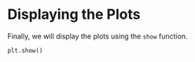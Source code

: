 # Displaying the Plots

Finally, we will display the plots using the `show` function.

```python
plt.show()
```
